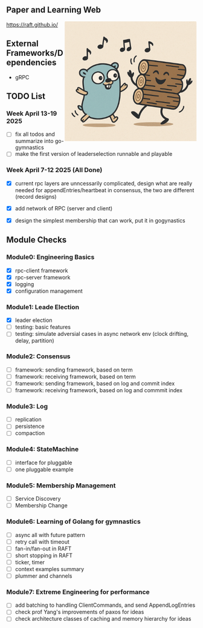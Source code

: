 
## Paper and Learning Web

<img src="img/logo2.jpg" alt="My Image" align="right" width="350">

https://raft.github.io/

## External Frameworks/Dependencies
- gRPC

## TODO List

### Week April 13-19 2025
- [ ] fix all todos and summarize into go-gymnastics
- [ ] make the first version of leaderselection runnable and playable

### Week April 7-12 2025 (All Done)
- [x] current rpc layers are unncessarily complicated, design what are really needed for appendEntries/heartbeat in consensus, the two are different (record designs)
- [x] add network of RPC (server and client)
- [x] design the simplest membership that can work, put it in gogynastics



## Module Checks
### Module0: Engineering Basics
- [x] rpc-client framework
- [X] rpc-server framework
- [x] logging
- [x] configuration management

### Module1: Leade Election
- [x] leader election
- [ ] testing: basic features
- [ ] testing: simulate adversial cases in async network env (clock drifting, delay, partition)

### Module2: Consensus
- [ ] framework: sending framework, based on term
- [ ] framework: receiving framework, based on term
- [ ] framework: sending framework, based on log and commit index
- [ ] framework: receiving framework, based on log and commmit index

### Module3: Log
- [ ] replication
- [ ] persistence
- [ ] compaction

### Module4: StateMachine
- [ ] interface for pluggable
- [ ] one pluggable example

### Module5: Membership Management
- [ ] Service Discovery
- [ ] Membership Change

### Module6: Learning of Golang for gymnastics
- [ ] async all with future pattern
- [ ] retry call with timeout
- [ ] fan-in/fan-out in RAFT
- [ ] short stopping in RAFT
- [ ] ticker, timer
- [ ] context examples summary
- [ ] plummer and channels

### Module7: Extreme Engineering for performance
- [ ] add batching to handling ClientCommands, and send AppendLogEntries
- [ ] check prof Yang's improvements of paxos for ideas
- [ ] check architecture classes of caching and memory hierarchy for ideas